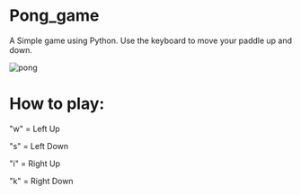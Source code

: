 # Pong_game
A Simple game using Python.
Use the keyboard to move your paddle up and down.

![pong](https://github.com/Ashutosh9110/Pong_game/assets/113494449/4795a316-74b5-4b7c-8026-8b453884e34c)

# How to play: 

"w" = Left Up

"s" = Left Down

"i" = Right Up

"k" = Right Down



